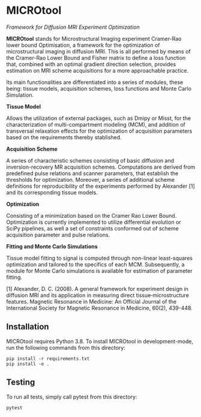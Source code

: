 # MICROtool

*Framework for Diffusion MRI Experiment Optimization*

**MICROtool** stands for Microstructural Imaging experiment Cramer-Rao lower bound Optimisation, a  framework for the optimization of microstructural imaging in diffusion MRI. This is all performed by means of the Cramer-Rao Lower Bound and Fisher matrix to define a loss function that, combined with an optimal gradient direction selection, provides estimation on MRI scheme acquisitions for a more approachable practice.

Its main functionalities are differentiated into a series of modules, these being: tissue models, acquisition schemes, loss functions and Monte Carlo Simulation.

**Tissue Model**

Allows the utilization of external packages, such as Dmipy or Misst, for the characterization of multi-compartment modeling (MCM), and addition of transversal relaxation effects for the optimization of acquisition parameters based on the requirements thereby stablished. 

**Acquisition Scheme**

A series of characteristic schemes consisting of basic diffusion and inversion-recovery MR acquisition schemes. Computations are derived from predefined pulse relations and scanner parameters, that establish the thresholds for optimization. Moreover, a series of additional scheme definitions for reproducibility of the experiments performed by Alexander [1] and its corresponding tissue models.

**Optimization**

Consisting of a minimization based on the Cramer Rao Lower Bound. Optimization is currently implemented to utilize differential evolution or SciPy pipelines, as well a set of constraints conformed out of scheme acquisition parameter and pulse relations.  

**Fitting and Monte Carlo Simulations**

Tissue model fitting to signal is computed through non-linear least-squares optimization and tailored to the specifics of each MCM. Subsequently, a module for Monte Carlo simulations is available for estimation of parameter fitting. 


[1] Alexander, D. C. (2008). A general framework for experiment design in diffusion MRI and its application in measuring direct tissue‐microstructure features. Magnetic Resonance in Medicine: An Official Journal of the International Society for Magnetic Resonance in Medicine, 60(2), 439-448.

## Installation

MICROtool requires Python 3.8.
To install MICROtool in development-mode, run the following commands from this directory:

```shell
pip install -r requirements.txt
pip install -e .
```

## Testing

To run all tests, simply call pytest from this directory:

```shell
pytest
```